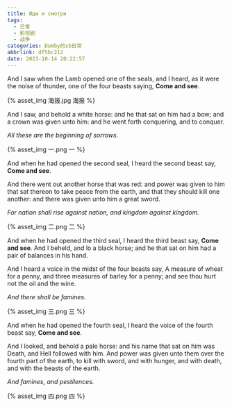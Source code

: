 ```yaml
---
title: Иди и смотри
tags:
  - 日常
  - 影视剧
  - 战争
categories: Dumby的sb日常
abbrlink: df5bc212
date: 2023-10-14 20:22:57
---
```


And I saw when the Lamb opened one of the seals, and I heard, as it were the noise of thunder, one of the four beasts saying, **Come and see**.

<!--more-->

{% asset_img 海报.jpg 海报 %}

And I saw, and behold a white horse: and he that sat on him had a bow; and a crown was given unto him: and he went forth conquering, and to conquer.

*All these are the beginning of sorrows.*

{% asset_img 一.png 一 %}

And when he had opened the second seal, I heard the second beast say, **Come and see**.

And there went out another horse that was red: and power was given to him that sat thereon to take peace from the earth, and that they should kill one another: and there was given unto him a great sword.

*For nation shall rise against nation, and kingdom against kingdom.*

{% asset_img 二.png 二 %}

And when he had opened the third seal, I heard the third beast say, **Come and see**. And I beheld, and lo a black horse; and he that sat on him had a pair of balances in his hand.

And I heard a voice in the midst of the four beasts say, A measure of wheat for a penny, and three measures of barley for a penny; and see thou hurt not the oil and the wine.

*And there shall be famines.*

{% asset_img 三.png 三 %}

And when he had opened the fourth seal, I heard the voice of the fourth beast say, **Come and see**.

And I looked, and behold a pale horse: and his name that sat on him was Death, and Hell followed with him. And power was given unto them over the fourth part of the earth, to kill with sword, and with hunger, and with death, and with the beasts of the earth.

*And famines, and pestilences.*

{% asset_img 四.png 四 %}